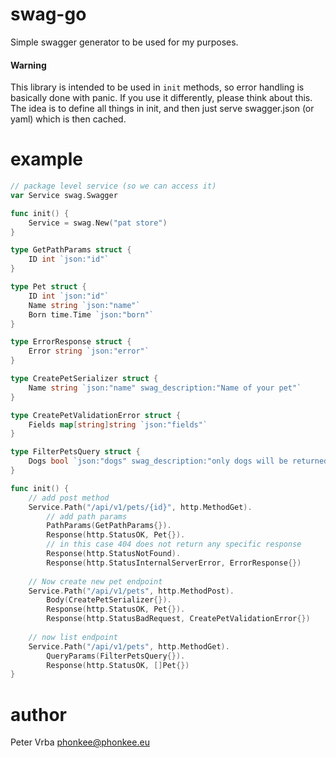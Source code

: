 # swag-go

Simple swagger generator to be used for my purposes.

####  Warning
This library is intended to be used in `init` methods, so error handling is basically done with panic.
If you use it differently, please think about this.
The idea is to define all things in init, and then just serve swagger.json (or yaml) which is then cached.

# example

```go
// package level service (so we can access it)
var Service swag.Swagger

func init() {
	Service = swag.New("pat store")
}

type GetPathParams struct {
	ID int `json:"id"`
}

type Pet struct {
	ID int `json:"id"`
	Name string `json:"name"`
	Born time.Time `json:"born"`
}

type ErrorResponse struct {
	Error string `json:"error"`
}

type CreatePetSerializer struct {
	Name string `json:"name" swag_description:"Name of your pet"`
}

type CreatePetValidationError struct {
	Fields map[string]string `json:"fields"`
}

type FilterPetsQuery struct {
	Dogs bool `json:"dogs" swag_description:"only dogs will be returned"`
}

func init() {
	// add post method
    Service.Path("/api/v1/pets/{id}", http.MethodGet).
        // add path params
        PathParams(GetPathParams{}).
        Response(http.StatusOK, Pet{}).
        // in this case 404 does not return any specific response
		Response(http.StatusNotFound).
        Response(http.StatusInternalServerError, ErrorResponse{})
    
    // Now create new pet endpoint
    Service.Path("/api/v1/pets", http.MethodPost).
        Body(CreatePetSerializer{}).
        Response(http.StatusOK, Pet{}).
        Response(http.StatusBadRequest, CreatePetValidationError{})
    
    // now list endpoint
    Service.Path("/api/v1/pets", http.MethodGet).
        QueryParams(FilterPetsQuery{}).
        Response(http.StatusOK, []Pet{})
}

```


# author

Peter Vrba <phonkee@phonkee.eu>

